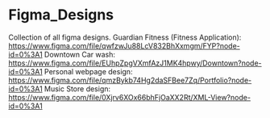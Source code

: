# Figma_Designs
Collection of all figma designs.
Guardian Fitness (Fitness Application): https://www.figma.com/file/qwfzwJu88LcV832BhXxmgm/FYP?node-id=0%3A1
Downtown Car wash: https://www.figma.com/file/EUhpZpgVXmfAzJ1MK4hpwy/Downtown?node-id=0%3A1
Personal webpage design: https://www.figma.com/file/qmzBykb74Hg2daSFBee7Zq/Portfolio?node-id=0%3A1
Music Store design: https://www.figma.com/file/0Xjrv6XOx66bhFjOaXX2Rt/XML-View?node-id=0%3A1

